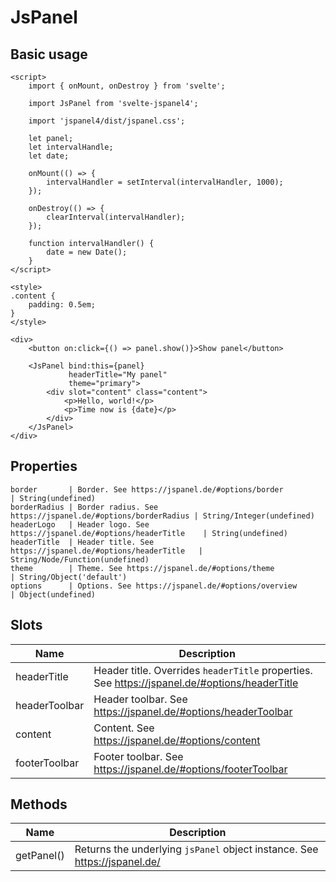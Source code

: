 # JsPanel

## Basic usage
```example height:300
<script>
    import { onMount, onDestroy } from 'svelte';

    import JsPanel from 'svelte-jspanel4';

    import 'jspanel4/dist/jspanel.css';

    let panel;
    let intervalHandle;
    let date;

    onMount(() => {
        intervalHandler = setInterval(intervalHandler, 1000);
    });

    onDestroy(() => {
        clearInterval(intervalHandler);
    });

    function intervalHandler() {
        date = new Date();
    }
</script>

<style>
.content {
    padding: 0.5em;
}
</style>

<div>
    <button on:click={() => panel.show()}>Show panel</button>

    <JsPanel bind:this={panel}
             headerTitle="My panel"
             theme="primary">
        <div slot="content" class="content">
            <p>Hello, world!</p>
            <p>Time now is {date}</p>
        </div>
    </JsPanel>
</div>
```

## Properties
```properties
border       | Border. See https://jspanel.de/#options/border              | String(undefined)
borderRadius | Border radius. See https://jspanel.de/#options/borderRadius | String/Integer(undefined)
headerLogo   | Header logo. See https://jspanel.de/#options/headerTitle    | String(undefined)
headerTitle  | Header title. See https://jspanel.de/#options/headerTitle   | String/Node/Function(undefined)
theme        | Theme. See https://jspanel.de/#options/theme                | String/Object('default')
options      | Options. See https://jspanel.de/#options/overview           | Object(undefined)
```

## Slots

| Name          | Description |
|---------------|-------------|
| headerTitle   | Header title. Overrides `headerTitle` properties. See https://jspanel.de/#options/headerTitle |
| headerToolbar | Header toolbar. See https://jspanel.de/#options/headerToolbar |
| content       | Content. See https://jspanel.de/#options/content |
| footerToolbar | Footer toolbar. See https://jspanel.de/#options/footerToolbar |

## Methods

| Name       | Description |
|------------|-------------|
| getPanel() | Returns the underlying `jsPanel` object instance. See https://jspanel.de/ |
